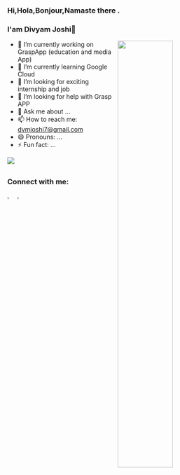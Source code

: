 ### Hi,Hola,Bonjour,Namaste there .
### I'am Divyam Joshi👋

<img align="right" src="https://cdn.dribbble.com/users/1008875/screenshots/3674513/explorer.png" width="50%"/>

- 🔭 I’m currently working on GraspApp (education and media App)
- 🌱 I’m currently learning Google Cloud
- 👯 I’m looking for exciting internship and  job
- 🤔 I’m looking for help with Grasp APP
- 💬 Ask me about ...
- 📫 How to reach me: dvmjoshi7@gmail.com
- 😄 Pronouns: ...
- ⚡ Fun fact: ...

<img src="https://github-readme-stats.vercel.app/api?username=dvmjoshi&&show_icons=true&title_color=ffffff&icon_color=bb2acf&text_color=daf7dc&bg_color=191919">


##
### Connect with me:

[<img src="https://img.icons8.com/color/48/000000/twitter.png" width="3.5%"/>](https://twitter.com/ProDIVYAM) [<img src="https://img.icons8.com/color/48/000000/linkedin.png" width="3.5%"/>](https://www.linkedin.com/in/divyam-joshi-ba0056127) 
